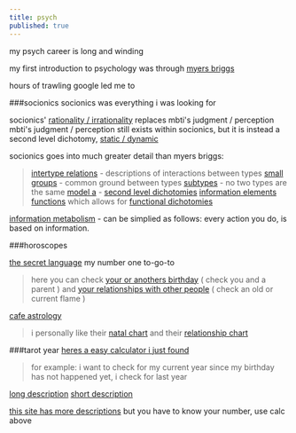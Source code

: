 ```yaml
---
title: psych
published: true
---
```

my psych career is long and winding

my first introduction to psychology was through [myers briggs](http://en.wikipedia.org/wiki/Myers%E2%80%93Briggs_Type_Indicator)

<!-- 
growing up, 
the idea of &#39;everyone is equal&#39; was understood as &#39;everyone is the same&#39;
myers briggs gave me a framework to differentiate people&#39;s reactions

myers briggs ended up being very basic
it didnt give me the depth that i was seeing

i would spend hours trawling google
typing in different search terms for interactions i was seeing

the jungian dichotomies ala myers briggs are as follows
introversion / extraversion
sensing / intuition
thinking / feeling
judgment / perception

jung dichotomy

sharing jungian base
 -->

hours of trawling google led me to

###socionics
socionics was everything i was looking for



socionics&#39; [rationality / irrationality](http://www.wikisocion.org/en/index.php?title=Rationality_and_irrationality#Typical_characteristics) replaces mbti&#39;s judgment / perception
mbti&#39;s judgment / perception still exists within socionics, but it is instead a second level dichotomy, [static / dynamic](http://www.wikisocion.org/en/index.php?title=Static_and_dynamic#Typical_characteristics)

<!-- this change made huge changes
mbti's judgment / perception determines what your extraverted function is
i never quite got this / it never made sense
socionics in turn explains it well
judgment / perception exists in socionics
but it is a second level dichotomy,  -->

socionics goes into much greater detail than myers briggs:

> [intertype relations](http://www.wikisocion.org/en/index.php?title=Intertype_relations) - descriptions of interactions between types
> [small groups](http://www.wikisocion.org/en/index.php?title=Small_groups) - common ground between types
> [subtypes](http://www.wikisocion.org/en/index.php?title=Subtypes) - no two types are the same
> [model a](http://www.wikisocion.org/en/index.php?title=Model_A) - 
> [second level dichotomies](http://www.wikisocion.org/en/index.php?title=Reinin_dichotomies)
> [information elements](http://www.wikisocion.org/en/index.php?title=Information_elements)
> [functions](http://www.wikisocion.org/en/index.php?title=Functions) which allows for [functional dichotomies](http://www.wikisocion.org/en/index.php?title=Function_dichotomies)

<!-- male female differentiations -->

[information metabolism](http://www.wikisocion.org/en/index.php?title=Information_Metabolism) - can be simplied as follows:
every action you do, is based on information.  



###horoscopes

[the secret language](http://www.thesecretlanguage.com/today/)
my number one to-go-to

> here you can check [your or anothers birthday](http://www.thesecretlanguage.com/check/birthdate/)
> ( check you and a parent )
> and [your relationships with other people](http://www.thesecretlanguage.com/check/relationship/)
> ( check an old or current flame )

[cafe astrology](http://astro.cafeastrology.com/)

> i personally like their [natal chart](http://astro.cafeastrology.com/cgi-bin/astro/natal)
> and their [relationship chart](http://astro.cafeastrology.com/cgi-bin/astro/comp2f)


###tarot year
[heres a easy calculator i just found](http://www.tarotschool.com/Calculator.html)

> for example:
> i want to check for my current year
> since my birthday has not happened yet, i check for last year

[long description](http://accessnewage.com/articles/Tarot/lottar2.htm)
[short description](http://www.cosmictarot.co.uk/discover-your-personal-year-card/)

[this site has more descriptions](http://thetarotroom.com/tarot-growth-cards/) 
but you have to know your number, use calc above





